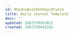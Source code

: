 ```yaml
---
id: 95p4no8ujk4k59aui4tyerp
title: Daily Journal Template
desc: ''
updated: 1687370563023
created: 1687370495202
---
```

